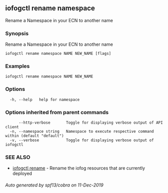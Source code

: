 ## iofogctl rename namespace

Rename a Namespace in your ECN to another name

### Synopsis

Rename a Namespace in your ECN to another name

```
iofogctl rename namespace NAME NEW_NAME [flags]
```

### Examples

```
iofogctl rename namespace NAME NEW_NAME
```

### Options

```
  -h, --help   help for namespace
```

### Options inherited from parent commands

```
      --http-verbose       Toggle for displaying verbose output of API client
  -n, --namespace string   Namespace to execute respective command within (default "default")
  -v, --verbose            Toggle for displaying verbose output of iofogctl
```

### SEE ALSO

* [iofogctl rename](iofogctl_rename.md)	 - Rename the iofog resources that are currently deployed

###### Auto generated by spf13/cobra on 11-Dec-2019
